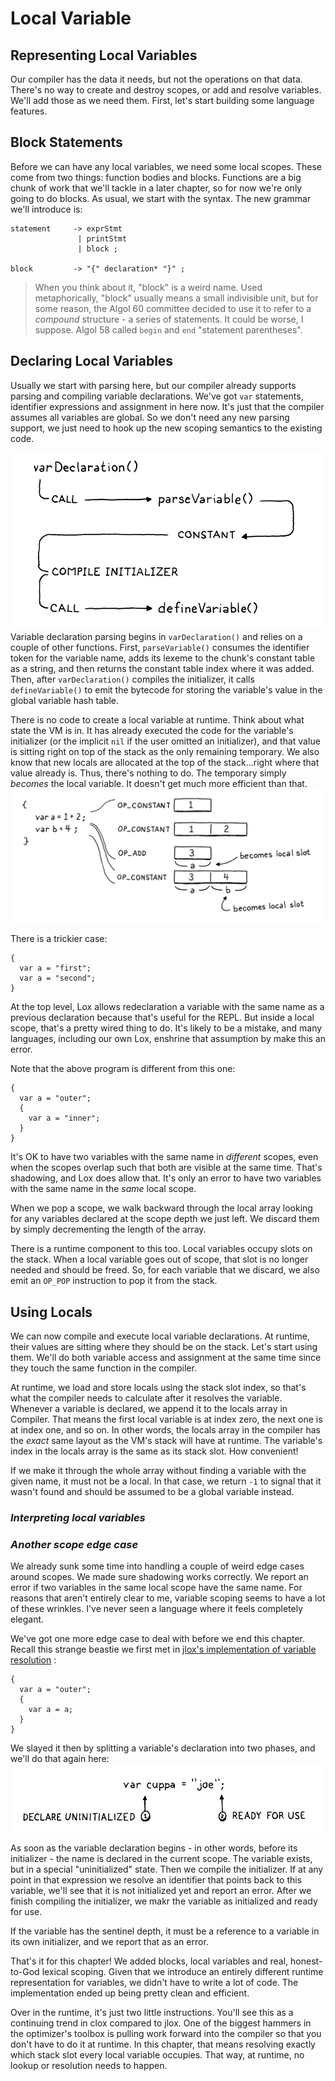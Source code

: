 # Local Variable

## Representing Local Variables

Our compiler has the data it needs, but not the operations on that data. There's no way to create and destroy scopes, 
or add and resolve variables. We'll add those as we need them. First, let's start building some language features.

## Block Statements

Before we can have any local variables, we need some local scopes. These come from two things: function bodies and 
blocks. Functions are a big chunk of work that we'll tackle in a later chapter, so for now we're only going to do 
blocks. As usual, we start with the syntax. The new grammar we'll introduce is:
```shell
statement     -> exprStmt
               | printStmt
               | block ;
               
block         -> "{" declaration* "}" ;             
```
> When you think about it, "block" is a weird name. Used metaphorically, "block" usually means a small indivisible unit,
> but for some reason, the Algol 60 committee decided to use it to refer to a *compound* structure - a series of 
> statements. It could be worse, I suppose. Algol 58 called `begin` and `end` "statement parentheses".


## Declaring Local Variables

Usually we start with parsing here, but our compiler already supports parsing and compiling variable declarations. We've
got `var` statements, identifier expressions and assignment in here now. It's just that the compiler assumes all 
variables are global. So we don't need any new parsing support, we just need to hook up the new scoping semantics to the
existing code.

![var-Declaration](../pic/varDeclaration.png)
Variable declaration parsing begins in `varDeclaration()` and relies on a couple of other functions. First, 
`parseVariable()` consumes the identifier token for the variable name, adds its lexeme to the chunk's constant table as 
a string, and then returns the constant table index where it was added. Then, after `varDeclaration()` compiles the 
initializer, it calls `defineVariable()` to emit the bytecode for storing the variable's value in the global variable 
hash table.


There is no code to create a local variable at runtime. Think about what state the VM is in. It has already executed the
code for the variable's initializer (or the implicit `nil` if the user omitted an initializer), and that value is 
sitting right on top of the stack as the only remaining temporary. We also know that new locals are allocated at the top
of the stack...right where that value already is. Thus, there's nothing to do. The temporary simply *becomes* the local 
variable. It doesn't get much more efficient than that.
![variable-op](../pic/variable-op.png)



There is a trickier case:
```shell
{
  var a = "first";
  var a = "second";
}
```
At the top level, Lox allows redeclaration a variable with the same name as a previous declaration because that's useful
for the REPL. But inside a local scope, that's a pretty wired thing to do. It's likely to be a mistake, and many 
languages, including our own Lox, enshrine that assumption by make this an error.

Note that the above program is different from this one:
```shell
{
  var a = "outer";
  {
    var a = "inner";
  }
}
```
It's OK to have two variables with the same name in *different* scopes, even when the scopes overlap such that both are 
visible at the same time. That's shadowing, and Lox does allow that. It's only an error to have two variables with the 
same name in the *same* local scope.



When we pop a scope, we walk backward through the local array looking for any variables declared at the scope depth we 
just left. We discard them by simply decrementing the length of the array.

There is a runtime component to this too. Local variables occupy slots on the stack. When a local variable goes out of 
scope, that slot is no longer needed and should be freed. So, for each variable that we discard, we also emit an 
`OP_POP` instruction to pop it from the stack.

## Using Locals

We can now compile and execute local variable declarations. At runtime, their values are sitting where they should be on
the stack. Let's start using them. We'll do both variable access and assignment at the same time since they touch the 
same function in the compiler.


At runtime, we load and store locals using the stack slot index, so that's what the compiler needs to calculate after it
resolves the variable. Whenever a variable is declared, we append it to the locals array in Compiler. That means the 
first local variable is at index zero, the next one is at index one, and so on. In other words, the locals array in the 
compiler has the *exact* same layout as the VM's stack will have at runtime. The variable's index in the locals array is
the same as its stack slot. How convenient!

If we make it through the whole array without finding a variable with the given name, it must not be a local. In that 
case, we return `-1` to signal that it wasn't found and should be assumed to be a global variable instead.


### *Interpreting local variables*

### *Another scope edge case*

We already sunk some time into handling a couple of weird edge cases around scopes. We made sure shadowing works 
correctly. We report an error if two variables in the same local scope have the same name. For reasons that aren't 
entirely clear to me, variable scoping seems to have a lot of these wrinkles. I've never seen a language where it feels
completely elegant.

We've got one more edge case to deal with before we end this chapter. Recall this strange beastie we first met in 
[jlox's implementation of variable resolution](http://www.craftinginterpreters.com/resolving-and-binding.html#resolving-variable-declarations)
:
```shell
{
  var a = "outer";
  {
    var a = a;
  }
}
```
We slayed it then by splitting a variable's declaration into two phases, and we'll do that again here:
![variable-declaration](../pic/variable-declaration.png)

As soon as the variable declaration begins - in other words, before its initializer - the name is declared in the 
current scope. The variable exists, but in a special "uninitialized" state. Then we compile the initializer. If at any
point in that expression we resolve an identifier that points back to this variable, we'll see that it is not 
initialized yet and report an error. After we finish compiling the initializer, we makr the variable as initialized and 
ready for use.



If the variable has the sentinel depth, it must be a reference to a variable in its own initializer, and we report that 
as an error.

That's it for this chapter! We added blocks, local variables and real, honest-to-God lexical scoping. Given that we
introduce an entirely different runtime representation for variables, we didn't have to write a lot of code. The 
implementation ended up being pretty clean and efficient.

Over in the runtime, it's just two little instructions. You'll see this as a continuing trend in clox compared to jlox.
One of the biggest hammers in the optimizer's toolbox is pulling work forward into the compiler so that you don't have 
to do it at runtime. In this chapter, that means resolving exactly which stack slot every local variable occupies. That 
way, at runtime, no lookup or resolution needs to happen.